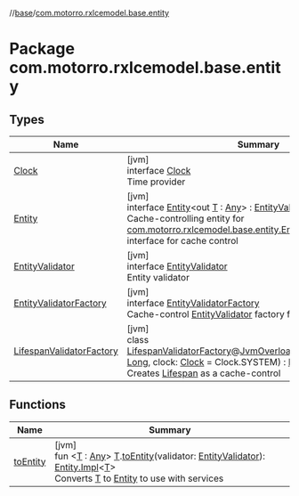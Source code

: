 //[base](../../index.md)/[com.motorro.rxlcemodel.base.entity](index.md)

# Package com.motorro.rxlcemodel.base.entity

## Types

| Name | Summary |
|---|---|
| [Clock](-clock/index.md) | [jvm]<br>interface [Clock](-clock/index.md)<br>Time provider |
| [Entity](-entity/index.md) | [jvm]<br>interface [Entity](-entity/index.md)&lt;out [T](-entity/index.md) : [Any](https://kotlinlang.org/api/latest/jvm/stdlib/kotlin/-any/index.html)&gt; : [EntityValidator](-entity-validator/index.md)<br>Cache-controlling entity for [com.motorro.rxlcemodel.base.entity.Entity](-entity/index.md) implement this interface for cache control |
| [EntityValidator](-entity-validator/index.md) | [jvm]<br>interface [EntityValidator](-entity-validator/index.md)<br>Entity validator |
| [EntityValidatorFactory](-entity-validator-factory/index.md) | [jvm]<br>interface [EntityValidatorFactory](-entity-validator-factory/index.md)<br>Cache-control [EntityValidator](-entity-validator/index.md) factory for operations |
| [LifespanValidatorFactory](-lifespan-validator-factory/index.md) | [jvm]<br>class [LifespanValidatorFactory](-lifespan-validator-factory/index.md)@[JvmOverloads](https://kotlinlang.org/api/latest/jvm/stdlib/kotlin.jvm/-jvm-overloads/index.html)constructor(cacheTtl: [Long](https://kotlinlang.org/api/latest/jvm/stdlib/kotlin/-long/index.html), clock: [Clock](-clock/index.md) = Clock.SYSTEM) : [EntityValidatorFactory](-entity-validator-factory/index.md)<br>Creates [Lifespan](-entity-validator/-lifespan/index.md) as a cache-control |

## Functions

| Name | Summary |
|---|---|
| [toEntity](to-entity.md) | [jvm]<br>fun &lt;[T](to-entity.md) : [Any](https://kotlinlang.org/api/latest/jvm/stdlib/kotlin/-any/index.html)&gt; [T](to-entity.md).[toEntity](to-entity.md)(validator: [EntityValidator](-entity-validator/index.md)): [Entity.Impl](-entity/-impl/index.md)&lt;[T](to-entity.md)&gt;<br>Converts [T](to-entity.md) to [Entity](-entity/index.md) to use with services |
